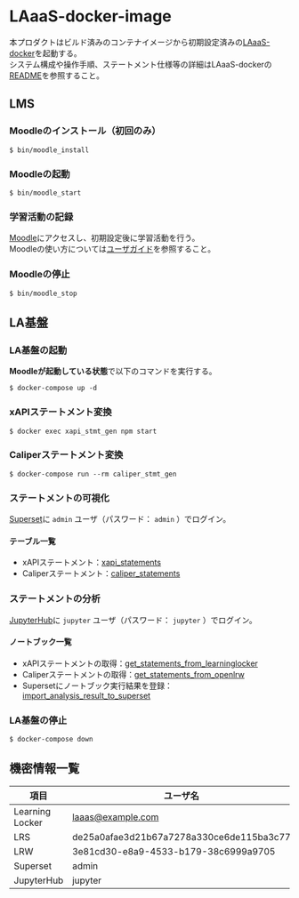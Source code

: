 # LAaaS-docker-image
本プロダクトはビルド済みのコンテナイメージから初期設定済みの[LAaaS-docker](https://github.com/RCOSDP/LAaaS-docker)を起動する。  
システム構成や操作手順、ステートメント仕様等の詳細はLAaaS-dockerの[README](https://github.com/RCOSDP/LAaaS-docker/blob/master/README.adoc)を参照すること。

## LMS
### Moodleのインストール（初回のみ）

```
$ bin/moodle_install
```

### Moodleの起動

```
$ bin/moodle_start
```

### 学習活動の記録
[Moodle](http://localhost:8000)にアクセスし、初期設定後に学習活動を行う。  
Moodleの使い方については[ユーザガイド](https://docs.moodle.org/34/en/Main_page)を参照すること。

### Moodleの停止

```
$ bin/moodle_stop
```

## LA基盤
### LA基盤の起動
**Moodleが起動している状態**で以下のコマンドを実行する。

```
$ docker-compose up -d
```

### xAPIステートメント変換

```
$ docker exec xapi_stmt_gen npm start
```

### Caliperステートメント変換

```
$ docker-compose run --rm caliper_stmt_gen
```

### ステートメントの可視化

[Superset](http://localhost:8088)に `admin` ユーザ（パスワード： `admin` ）でログイン。

#### テーブル一覧

* xAPIステートメント：[xapi_statements](http://localhost:8088/superset/explore/table/1/)
* Caliperステートメント：[caliper_statements](http://localhost:8088/superset/explore/table/2/)

### ステートメントの分析

[JupyterHub](http://localhost:8001)に `jupyter` ユーザ（パスワード： `jupyter` ）でログイン。

#### ノートブック一覧

* xAPIステートメントの取得：[get_statements_from_learninglocker](http://localhost:8001/user/jupyter/notebooks/get_statements_from_learninglocker.ipynb)
* Caliperステートメントの取得：[get_statements_from_openlrw](http://localhost:8001/user/jupyter/notebooks/get_statements_from_openlrw.ipynb)
* Supersetにノートブック実行結果を登録：[import_analysis_result_to_superset](http://localhost:8001/user/jupyter/notebooks/import_analysis_result_to_superset.ipynb)

### LA基盤の停止

```
$ docker-compose down
```

## 機密情報一覧

|項目|ユーザ名|パスワード|
|----|----|----|
|Learning Locker|laaas@example.com|hoh3ohT4|
|LRS|de25a0afae3d21b67a7278a330ce6de115ba3c77|42df984faf8f4ed457be5a85477df23a9e3cc62e|
|LRW|3e81cd30-e8a9-4533-b179-38c6999a9705|573e833f-a3ac-490f-815a-0d3bc7dd9f76|
|Superset|admin|admin|
|JupyterHub|jupyter|jupyter|
